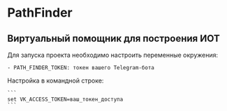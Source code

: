 # PathFinder

## Виртуальный помощник для построения ИОТ

Для запуска проекта необходимо настроить переменные окружения:

    - PATH_FINDER_TOKEN: токен вашего Telegram-бота

Настройка в командной строке:

    ```
    set VK_ACCESS_TOKEN=ваш_токен_доступа
    ```
